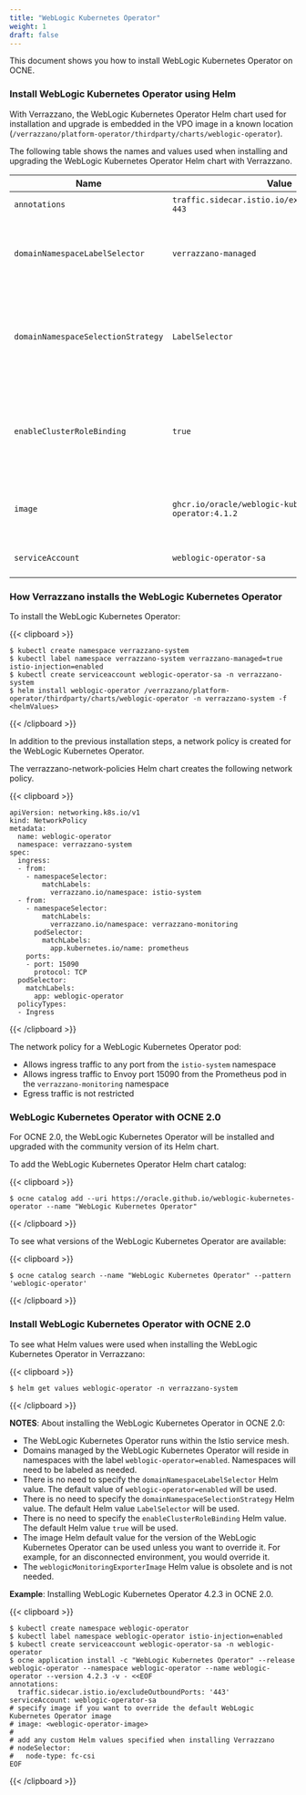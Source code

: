```yaml
---
title: "WebLogic Kubernetes Operator"
weight: 1
draft: false
---
```

This document shows you how to install WebLogic Kubernetes Operator on OCNE.

### Install WebLogic Kubernetes Operator using Helm

With Verrazzano, the WebLogic Kubernetes Operator Helm chart used for installation and upgrade is embedded in the VPO image in a known location (`/verrazzano/platform-operator/thirdparty/charts/weblogic-operator`).

The following table shows the names and values used when installing and upgrading the WebLogic Kubernetes Operator Helm chart with Verrazzano.

| Name                      | Value                                                | Description                                               |
|---------------------------|------------------------------------------------------|-----------------------------------------------------------|
| `annotations`                | `traffic.sidecar.istio.io/excludeOutboundPorts: 443`  | Outbound port to be excluded from redirection to Envoy.    |
| `domainNamespaceLabelSelector` | `verrazzano-managed`  | Label selector used when searching for namespaces that the WebLogic Kubernetes Operator will manage. The default value is `weblogic-operator=enabled`.  |
| `domainNamespaceSelectionStrategy`  | `LabelSelector`  | The WebLogic Kubernetes Operator will manage namespaces with Kubernetes labels that match the label selector defined by `domainNamespaceLabelSelector`. The default value is `LabelSelector`.   |
| `enableClusterRoleBinding`  | `true`   | WebLogic Kubernetes Operator has permission to manage any namespace and can automatically manage a namespace that is added after the operator was last installed or upgraded.  The default value is `true`.  |
| `image`   | `ghcr.io/oracle/weblogic-kubernetes-operator:4.1.2`  | WebLogic Kubernetes Operator image.  Defaults to version of WebLogic Kubernetes Operator Helm Chart.  |
| `serviceAccount`	  | `weblogic-operator-sa`  | Service account to be used by the WebLogic Kubernetes Operator.  |

### How Verrazzano installs the WebLogic Kubernetes Operator

To install the WebLogic Kubernetes Operator:

{{< clipboard >}}
<div class="highlight">

```
$ kubectl create namespace verrazzano-system
$ kubectl label namespace verrazzano-system verrazzano-managed=true istio-injection=enabled
$ kubectl create serviceaccount weblogic-operator-sa -n verrazzano-system
$ helm install weblogic-operator /verrazzano/platform-operator/thirdparty/charts/weblogic-operator -n verrazzano-system -f <helmValues>
```
</div>
{{< /clipboard >}}

In addition to the previous installation steps, a network policy is created for the WebLogic Kubernetes Operator.

The verrazzano-network-policies Helm chart creates the following network policy.

{{< clipboard >}}
<div class="highlight">

```
apiVersion: networking.k8s.io/v1
kind: NetworkPolicy
metadata:
  name: weblogic-operator
  namespace: verrazzano-system
spec:
  ingress:
  - from:
    - namespaceSelector:
        matchLabels:
          verrazzano.io/namespace: istio-system
  - from:
    - namespaceSelector:
        matchLabels:
          verrazzano.io/namespace: verrazzano-monitoring
      podSelector:
        matchLabels:
          app.kubernetes.io/name: prometheus
    ports:
    - port: 15090
      protocol: TCP
  podSelector:
    matchLabels:
      app: weblogic-operator
  policyTypes:
  - Ingress
```
</div>
{{< /clipboard >}}

The network policy for a WebLogic Kubernetes Operator pod:

- Allows ingress traffic to any port from the `istio-system` namespace
- Allows ingress traffic to Envoy port 15090 from the Prometheus pod in the `verrazzano-monitoring` namespace
- Egress traffic is not restricted

### WebLogic Kubernetes Operator with OCNE 2.0

For OCNE 2.0, the WebLogic Kubernetes Operator will be installed and upgraded with the community version of its Helm chart.

To add the WebLogic Kubernetes Operator Helm chart catalog:

{{< clipboard >}}
<div class="highlight">

```
$ ocne catalog add --uri https://oracle.github.io/weblogic-kubernetes-operator --name "WebLogic Kubernetes Operator"
```
</div>
{{< /clipboard >}}

To see what versions of the WebLogic Kubernetes Operator are available:

{{< clipboard >}}
<div class="highlight">

```
$ ocne catalog search --name "WebLogic Kubernetes Operator" --pattern 'weblogic-operator'
```
</div>
{{< /clipboard >}}

### Install WebLogic Kubernetes Operator with OCNE 2.0
To see what Helm values were used when installing the WebLogic Kubernetes Operator in Verrazzano:

{{< clipboard >}}
<div class="highlight">

```
$ helm get values weblogic-operator -n verrazzano-system
```
</div>
{{< /clipboard >}}

**NOTES**: About installing the WebLogic Kubernetes Operator in OCNE 2.0:

- The WebLogic Kubernetes Operator runs within the Istio service mesh.
- Domains managed by the WebLogic Kubernetes Operator will reside in namespaces with the label `weblogic-operator=enabled`.  Namespaces will need to be labeled as needed.
- There is no need to specify the `domainNamespaceLabelSelector` Helm value.  The default value of `weblogic-operator=enabled` will be used.
- There is no need to specify the `domainNamespaceSelectionStrategy` Helm value. The default Helm value `LabelSelector` will be used.
- There is no need to specify the `enableClusterRoleBinding` Helm value. The default Helm value `true` will be used.
- The image Helm default value for the version of the WebLogic Kubernetes Operator can be used unless you want to override it.  For example, for an disconnected environment, you would override it.
- The `weblogicMonitoringExporterImage` Helm value is obsolete and is not needed.

**Example**: Installing WebLogic Kubernetes Operator 4.2.3 in OCNE 2.0.

{{< clipboard >}}
<div class="highlight">

```
$ kubectl create namespace weblogic-operator
$ kubectl label namespace weblogic-operator istio-injection=enabled
$ kubectl create serviceaccount weblogic-operator-sa -n weblogic-operator
$ ocne application install -c "WebLogic Kubernetes Operator" --release weblogic-operator --namespace weblogic-operator --name weblogic-operator --version 4.2.3 -v - <<EOF
annotations:
  traffic.sidecar.istio.io/excludeOutboundPorts: '443'
serviceAccount: weblogic-operator-sa
# specify image if you want to override the default WebLogic Kubernetes Operator image
# image: <weblogic-operator-image>
#
# add any custom Helm values specified when installing Verrazzano
# nodeSelector:
#   node-type: fc-csi
EOF
```
</div>
{{< /clipboard >}}
